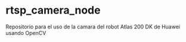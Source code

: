 # rtsp_camera_node
 Repositorio para el uso de la camara del robot Atlas 200 DK de Huawei usando OpenCV
